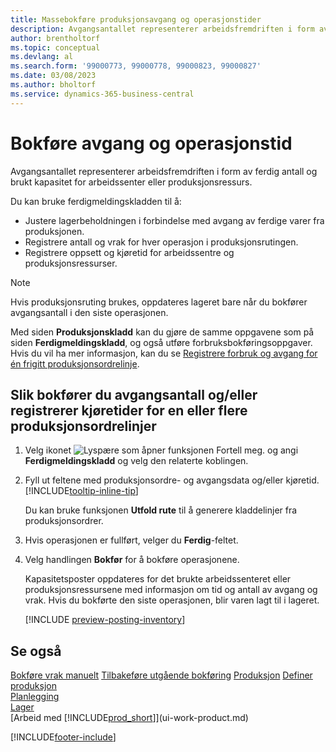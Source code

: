 ```yaml
---
title: Massebokføre produksjonsavgang og operasjonstider
description: Avgangsantallet representerer arbeidsfremdriften i form av ferdig antall og brukt kapasitet for arbeidssenter eller produksjonsressurs.
author: brentholtorf
ms.topic: conceptual
ms.devlang: al
ms.search.form: '99000773, 99000778, 99000823, 99000827'
ms.date: 03/08/2023
ms.author: bholtorf
ms.service: dynamics-365-business-central
---
```

# <a name="batch-post-output-and-run-times"></a>Bokføre avgang og operasjonstid

Avgangsantallet representerer arbeidsfremdriften i form av ferdig antall og brukt kapasitet for arbeidssenter eller produksjonsressurs.

Du kan bruke ferdigmeldingskladden til å:

* Justere lagerbeholdningen i forbindelse med avgang av ferdige varer fra produksjonen.
* Registrere antall og vrak for hver operasjon i produksjonsrutingen.
* Registrere oppsett og kjøretid for arbeidssentre og produksjonsressurser.

> [!NOTE]
> Hvis produksjonsruting brukes, oppdateres lageret bare når du bokfører avgangsantall i den siste operasjonen.

Med siden **Produksjonskladd** kan du gjøre de samme oppgavene som på siden **Ferdigmeldingskladd**, og også utføre forbruksbokføringsoppgaver. Hvis du vil ha mer informasjon, kan du se [Registrere forbruk og avgang for én frigitt produksjonsordrelinje](production-how-to-register-consumption-and-output.md).

## <a name="to-post-output-quantities-andor-register-run-times-for-one-or-more-production-order-lines"></a>Slik bokfører du avgangsantall og/eller registrerer kjøretider for en eller flere produksjonsordrelinjer

1. Velg ikonet ![Lyspære som åpner funksjonen Fortell meg.](media/ui-search/search_small.png "Fortell hva du vil gjøre") og angi **Ferdigmeldingskladd** og velg den relaterte koblingen.  
2. Fyll ut feltene med produksjonsordre- og avgangsdata og/eller kjøretid. [!INCLUDE[tooltip-inline-tip](includes/tooltip-inline-tip_md.md)]
  
    Du kan bruke funksjonen **Utfold rute** til å generere kladdelinjer fra produksjonsordrer.
  
3. Hvis operasjonen er fullført, velger du **Ferdig**-feltet.  
4. Velg handlingen **Bokfør** for å bokføre operasjonene.

    Kapasitetsposter oppdateres for det brukte arbeidssenteret eller produksjonsressursene med informasjon om tid og antall av avgang og vrak. Hvis du bokførte den siste operasjonen, blir varen lagt til i lageret.

    [!INCLUDE [preview-posting-inventory](includes/preview-posting-inventory.md)]

## <a name="see-also"></a>Se også

[Bokføre vrak manuelt](production-how-to-post-scrap.md)
[Tilbakeføre utgående bokføring](production-how-to-reverse-output-posting.md)
[Produksjon](production-manage-manufacturing.md)
[Definer produksjon](production-configure-production-processes.md)  
[Planlegging](production-planning.md)  
[Lager](inventory-manage-inventory.md)  
[Arbeid med [!INCLUDE[prod_short](includes/prod_short.md)]](ui-work-product.md)


[!INCLUDE[footer-include](includes/footer-banner.md)]
